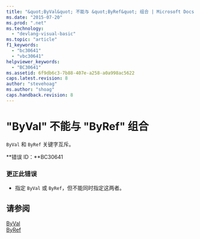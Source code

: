 ```yaml
---
title: "&quot;ByVal&quot; 不能与 &quot;ByRef&quot; 组合 | Microsoft Docs"
ms.date: "2015-07-20"
ms.prod: ".net"
ms.technology: 
  - "devlang-visual-basic"
ms.topic: "article"
f1_keywords: 
  - "bc30641"
  - "vbc30641"
helpviewer_keywords: 
  - "BC30641"
ms.assetid: 6f9db6c3-7b88-407e-a258-a0a998ac5622
caps.latest.revision: 8
author: "stevehoag"
ms.author: "shoag"
caps.handback.revision: 8
---
```

# &quot;ByVal&quot; 不能与 &quot;ByRef&quot; 组合
`ByVal` 和 `ByRef` 关键字互斥。  
  
 **错误 ID：**BC30641  
  
### 更正此错误  
  
-   指定 `ByVal` 或 `ByRef`，但不能同时指定这两者。  
  
## 请参阅  
 [ByVal](../../visual-basic/language-reference/modifiers/byval.md)   
 [ByRef](../../visual-basic/language-reference/modifiers/byref.md)